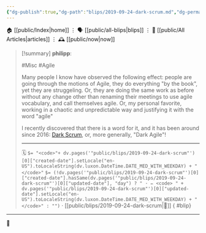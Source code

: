 ```yaml
---
{"dg-publish":true,"dg-path":"blips/2019-09-24-dark-scrum.md","dg-permalink":"2019/09/24/dark-scrum/","permalink":"/2019/09/24/dark-scrum/","title":"philipp @ 2019-09-24"}
---
```



<div class="transclusion internal-embed is-loaded"><div class="markdown-embed">




🏠 [[public/Index\|home]]  ⋮ 🗣️ [[public/all-blips\|blips]] ⋮  📝 [[public/All Articles\|articles]]  ⋮ 🕰️ [[public/now\|now]]


</div></div>


> [!summary] **philipp**:
>
> #Misc #Agile
>
> Many people I know have observed the following effect: people are going through the motions of Agile, they do everything "by the book", yet they are struggeling. Or, they are doing the same work as before without any change other than renaming their meetings to use agile vocabulary, and call themselves agile. Or, my personal favorite, working in a chaotic and unpredictable way and justifying it with the word "agile"
>
> I recently discovered that there is a word for it, and it has been around since 2016: [Dark Scrum](https://ronjeffries.com/articles/016-09ff/defense/), or, more generally, "Dark Agile"!
> - - -
>
> 🗓️ `$= "<code>"+ dv.pages('"public/blips/2019-09-24-dark-scrum"')[0]["created-date"].setLocale("en-US").toLocaleString(dv.luxon.DateTime.DATE_MED_WITH_WEEKDAY) + "</code>"` `$= (!dv.pages('"public/blips/2019-09-24-dark-scrum"')[0]["created-date"].hasSame(dv.pages('"public/blips/2019-09-24-dark-scrum"')[0]["updated-date"], "day") ? " · ✏️ <code> " + dv.pages('"public/blips/2019-09-24-dark-scrum"')[0]["updated-date"].setLocale("en-US").toLocaleString(dv.luxon.DateTime.DATE_MED_WITH_WEEKDAY) + "</code>" : "")`  · [[public/blips/2019-09-24-dark-scrum\|🔗]]
{ #blip}


- - -

 👾
